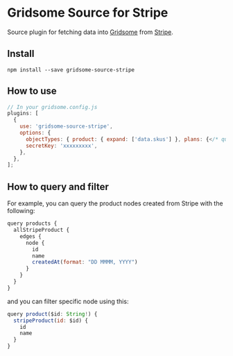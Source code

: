 # Gridsome Source for Stripe

Source plugin for fetching data into [Gridsome](https://gridsome.org/) from [Stripe](https://stripe.com/).

## Install

`npm install --save gridsome-source-stripe`

## How to use

```javascript
// In your gridsome.config.js
plugins: [
  {
    use: 'gridsome-source-stripe',
    options: {
      objectTypes: { product: { expand: ['data.skus'] }, plans: {</* query options for plans */>} },
      secretKey: 'xxxxxxxxx',
    },
  },
];
```

## How to query and filter

For example, you can query the product nodes created from Stripe with the following:

```javascript
query products {
  allStripeProduct {
    edges {
      node {
        id
        name
        createdAt(format: "DD MMMM, YYYY")
      }
    }
  }
}
```

and you can filter specific node using this:

```javascript
query product($id: String!) {
  stripeProduct(id: $id) {
    id
    name
  }
}
```
